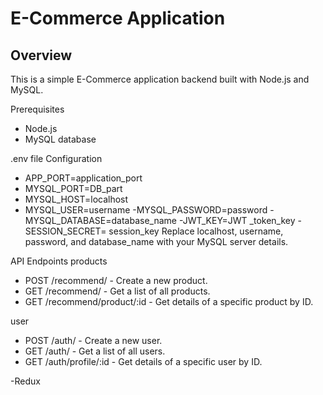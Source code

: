 # E-Commerce Application

## Overview

This is a simple E-Commerce application backend built with Node.js and MySQL.

Prerequisites
- Node.js 
- MySQL database

.env file Configuration
- APP_PORT=application_port
- MYSQL_PORT=DB_part
- MYSQL_HOST=localhost
 - MYSQL_USER=username
-MYSQL_PASSWORD=password
-MYSQL_DATABASE=database_name
-JWT_KEY=JWT _token_key
-SESSION_SECRET= session_key
Replace localhost, username, password, and database_name with your MySQL server details.

API Endpoints
products
* POST /recommend/ - Create a new product.
* GET /recommend/ - Get a list of all products.
* GET /recommend/product/:id - Get details of a specific product by ID.

user
* POST /auth/ - Create a new user.
* GET /auth/ - Get a list of all users.
* GET /auth/profile/:id - Get details of a specific user by ID.

-Redux











